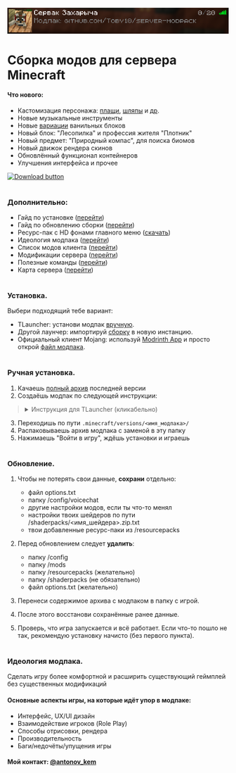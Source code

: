 <div align = center>

![](info/images/server_card.png)
</div>

# Сборка модов для сервера Minecraft

#### Что нового:
- Кастомизация персонажа: [плащи](https://modrinth.com/mod/craftablecapes/gallery), [шляпы](https://modrinth.com/mod/simple-hats) и [др](https://modrinth.com/mod/immersive-lanterns).
- Новые музыкальные инструменты
- Новые [вариации](https://modrinth.com/mod/some-more-blocks) ванильных блоков
- Новый блок: "Лесопилка" и профессия жителя "Плотник"
- Новый предмет: "Природный компас", для поиска биомов
- Новый движок рендера скинов
- Обновлённый функционал контейнеров
- Улучшения интерфейса и прочее

[![Download button]][Download link]
<br><br>

### Дополнительно:
- Гайд по установке ([перейти](#установка))
- Гайд по обновлению сборки ([перейти](#обновление))
- Ресурс-пак с HD фонами главного меню ([скачать](https://github.com/Toby10/server-modpack/releases/download/v1.6.1/HD.Panorama.Pack.zip))
- Идеология модпака ([перейти](#идеология-модпака))
- Список модов клиента ([перейти](info/modlist.md))
- Модификации сервера ([перейти](info/server_modlist.md))
- Полезные команды ([перейти](info/server_commands.md))
- Карта сервера ([перейти](info/images/map_overworld.png))
<br><br>

### Установка.
Выбери подходящий тебе вариант:
- TLauncher: установи модпак [вручную](#ручная-установка).
- Другой лаунчер: импортируй [сборку](https://github.com/Toby10/server-modpack/releases/download/v1.6.1/Server_Modpack_v1.6.1.mrpack) в новую инстанцию.
- Официальный клиент Mojang: используй [Modrinth App](https://modrinth.com/app) и просто открой [файл модпака](https://github.com/Toby10/server-modpack/releases/download/v1.6.1/Server_Modpack_v1.6.1.mrpack).
<br><br>

### Ручная установка.
1. Качаешь [полный архив][Download link] последней версии
2. Создаёшь модпак по следующей инструкции:
> <details><summary>Инструкция для TLauncher (кликабельно)</summary>
> <br>
>     
> ![](info/images/guide_1.png)
> </details>

3. Переходишь по пути `.minecraft/versions/<имя_модпака>/`
4. Распаковываешь архив модпака с заменой в эту папку
5. Нажимаешь "Войти в игру", ждёшь установки и играешь
<br><br>

### Обновление.
1. Чтобы не потерять свои данные, **сохрани** отдельно:
    - файл options.txt
    - папку /config/voicechat
    - другие настройки модов, если ты что-то менял
    - настройки твоих шейдеров по пути /shaderpacks/<имя_шейдера>.zip.txt
    - твои добавленные ресурс-паки из /resourcepacks

2. Перед обновлением следует **удалить**: 
    - папку /config
    - папку /mods
    - папку /resourcepacks (желательно)
    - папку /shaderpacks (не обязательно)
    - файл options.txt (желательно)

3. Перенеси содержимое архива с модпаком в папку с игрой.
4. После этого восстанови сохранённые ранее данные.
5. Проверь, что игра запускается и всё работает. Если что-то пошло не так, рекомендую установку начисто (без первого пункта).
<br><br>

### Идеология модпака.
Сделать игру более комфортной и расширить существующий геймплей без существенных модификаций

#### Основные аспекты игры, на которые идёт упор в модпаке:
- Интерфейс, UX/UI дизайн
- Взаимодействие игроков (Role Play)
- Способы отрисовки, рендера
- Производительность
- Баги/недочёты/упущения игры

#### Мой контакт: [@antonov_kem](https://t.me/antonov_kem) 

<!---------------------------------[ Links ]---------------------------------->

[Download link]: https://github.com/Toby10/server-modpack/releases/download/v1.6.1/Server_Modpack_v1.6.1.zip
[Download button]: https://img.shields.io/badge/%D0%A1%D0%BA%D0%B0%D1%87%D0%B0%D1%82%D1%8C_%D0%BC%D0%BE%D0%B4%D0%BF%D0%B0%D0%BA-v1.6.1-gray?style=for-the-badge&labelColor=37a779
